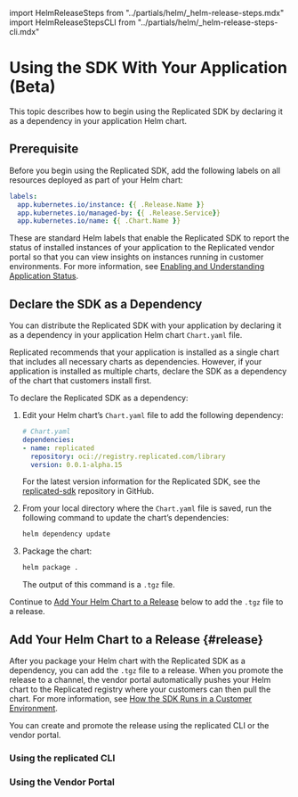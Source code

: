 import HelmReleaseSteps from "../partials/helm/_helm-release-steps.mdx"
import HelmReleaseStepsCLI from "../partials/helm/_helm-release-steps-cli.mdx"

# Using the SDK With Your Application (Beta)

This topic describes how to begin using the Replicated SDK by declaring it as a dependency in your application Helm chart. 

## Prerequisite

Before you begin using the Replicated SDK, add the following labels on all resources deployed as part of your Helm chart:

```yaml
labels:
  app.kubernetes.io/instance: {{ .Release.Name }}
  app.kubernetes.io/managed-by: {{ .Release.Service}}
  app.kubernetes.io/name: {{ .Chart.Name }}
``` 

These are standard Helm labels that enable the Replicated SDK to report the status of installed instances of your application to the Replicated vendor portal so that you can view insights on instances running in customer environments. For more information, see [Enabling and Understanding Application Status](insights-app-status).

## Declare the SDK as a Dependency

You can distribute the Replicated SDK with your application by declaring it as a dependency in your application Helm chart `Chart.yaml` file.

Replicated recommends that your application is installed as a single chart that includes all necessary charts as dependencies. However, if your application is installed as multiple charts, declare the SDK as a dependency of the chart that customers install first.

To declare the Replicated SDK as a dependency:

1. Edit your Helm chart’s `Chart.yaml` file to add the following dependency:

   ```yaml
   # Chart.yaml
   dependencies:
   - name: replicated
     repository: oci://registry.replicated.com/library
     version: 0.0.1-alpha.15
   ```
   For the latest version information for the Replicated SDK, see the [replicated-sdk](https://github.com/replicatedhq/replicated-sdk/tags) repository in GitHub.

1. From your local directory where the `Chart.yaml` file is saved, run the following command to update the chart’s dependencies:

   ```bash
   helm dependency update
   ```

1. Package the chart:

   ```bash
   helm package .
   ```

   The output of this command is a `.tgz` file.

Continue to [Add Your Helm Chart to a Release](#release) below to add the `.tgz` file to a release.   

## Add Your Helm Chart to a Release {#release}   

After you package your Helm chart with the Replicated SDK as a dependency, you can add the `.tgz` file to a release. When you promote the release to a channel, the vendor portal automatically pushes your Helm chart to the Replicated registry where your customers can then pull the chart. For more information, see [How the SDK Runs in a Customer Environment](replicated-sdk-overview#about-sdk-initialize).

You can create and promote the release using the replicated CLI or the vendor portal.

### Using the replicated CLI

<HelmReleaseStepsCLI/>

### Using the Vendor Portal

<HelmReleaseSteps/>
